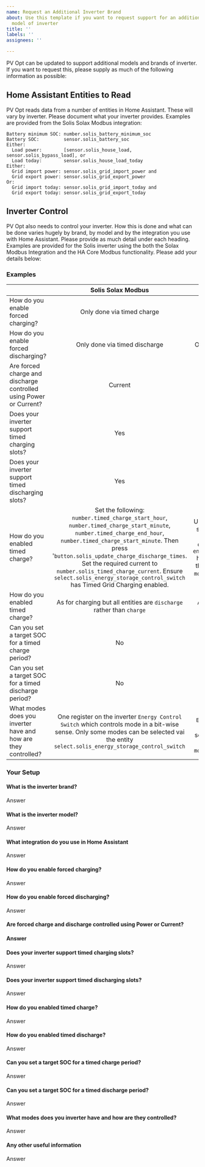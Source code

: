 ```yaml
---
name: Request an Additional Inverter Brand
about: Use this template if you want to request support for an additional brand or
  model of inverter
title: ''
labels: ''
assignees: ''

---
```


PV Opt can be updated to support additional models and brands of inverter. If you want to request this, please supply as much of the following information as possible:

<h2>Home Assistant Entities to Read</h2>
PV Opt reads data from a number of entities in Home Assistant. These will vary by inverter. Please document what your inverter provides. Examples are provided from the Solis Solax Modbus integration:

    Battery minimum SOC: number.solis_battery_minimum_soc
    Battery SOC:         sensor.solis_battery_soc
    Either:
      Load power:        [sensor.solis_house_load, sensor.solis_bypass_load], or
      Load today:        sensor.solis_house_load_today
    Either:
      Grid import power: sensor.solis_grid_import_power and
      Grid export power: sensor.solis_grid_export_power
    Or:
      Grid import today: sensor.solis_grid_import_today and
      Grid export today: sensor.solis_grid_export_today

<h2>Inverter Control</h2>
PV Opt also needs to control your inverter. How this is done and what can be done varies hugely by brand, by model and by the integration you use with Home Assistant. Please provide as much detail under each heading. Examples are provided for the Solis inverter using the both the Solax Modbus Integration and the HA Core Modbus functionality. Please add your details below:

<h3>Examples</h3>

| | Solis Solax Modbus | Solis Core HA Modbus |
|:--|:--:|:--:|
| How do you enable forced charging? | Only done via timed charge | Only done via timed charge |
| How do you enable forced discharging? | Only done via timed discharge | Only done via distimed charge |
| Are forced charge and discharge controlled using Power or Current?| Current | Current |
| Does your inverter support timed charging slots? | Yes | Yes |      
| Does your inverter support timed discharging slots? | Yes | Yes |   
| How do you enabled timed charge? | Set the following: `number.timed_charge_start_hour`, `number.timed_charge_start_minute`, `number.timed_charge_end_hour`, `number.timed_charge_start_minute`. Then press '`button.solis_update_charge_discharge_times`. Set the required current to `number.solis_timed_charge_current`. Ensure `select.solis_energy_storage_control_switch` has Timed Grid Charging enabled. | Use the `modbus\write_register` service to write start and end hours and minutes to the correct registers. Ensure the `energy_storage_control_switch` has Bits 2 and 5 enabled. Set the required current using the `modbus\write_register` service |      
| How do you enabled timed charge? | As for charging but all entities are `discharge` rather than `charge`| As for charging but registers are different. |
| Can you set a target SOC for a timed charge period? | No | No |
| Can you set a target SOC for a timed discharge period? | No | No |
| What modes does you inverter have and how are they controlled?| One register on the inverter `Energy Control Switch` which controls mode in a bit-wise sense. Only some modes can be selected vai the entity `select.solis_energy_storage_control_switch` | One register on the inverter `Energy Control Switch` which controls mode in a bit-wise sense. The required number is set using the `modbus\write_register` service |      

<h3>Your Setup</h3>

<h4>What is the inverter brand?</h4>
Answer

<h4>What is the inverter model?</h4>
Answer

<h4>What integration do you use in Home Assistant</h4>
Answer
<h4>How do you enable forced charging?</h4>
Answer 

<h4>How do you enable forced discharging?</h4>
Answer 

<h4>Are forced charge and discharge controlled using Power or Current?<h4>
Answer

<h4> Does your inverter support timed charging slots?</h4>
Answer

<h4> Does your inverter support timed discharging slots?</h4>
Answer

<h4>How do you enabled timed charge?</h4>
Answer

<h4>How do you enabled timed discharge?</h4>
Answer

<h4>Can you set a target SOC for a timed charge period?</h4>
Answer

<h4>Can you set a target SOC for a timed discharge period?</h4>
Answer

<h4>What modes does you inverter have and how are they controlled?</h4>
Answer

<h4>Any other useful information</h4>
Answer
